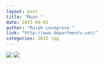 ```yaml
---
layout: post
title: "Muun "
date: 2015-04-01
author: "Ralph Lovegrove "
link: "http://www.departmentv.net/"
categories: 2015 rpg
---
```

![]({{site.url}}/2015images/Muun.jpg)
![]({{site.url}}/2015images/Muun2.jpg)
